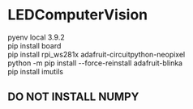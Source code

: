 # LEDComputerVision<br>

pyenv local 3.9.2<br>
pip install board<br>
pip install rpi_ws281x adafruit-circuitpython-neopixel<br>
python -m pip install --force-reinstall adafruit-blinka<br>
pip install imutils<br> 
## DO NOT INSTALL NUMPY<br>

